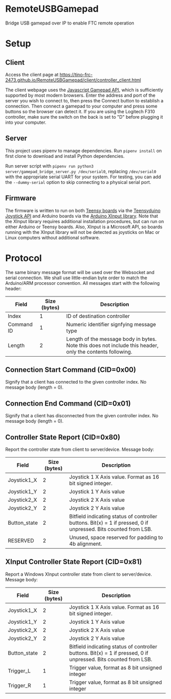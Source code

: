 # RemoteUSBGamepad
Bridge USB gamepad over IP to enable FTC remote operation

# Setup
## Client
Access the client page at https://tino-frc-2473.github.io/RemoteUSBGamepad/client/controller_client.html

The client webpage uses the [Javascript Gamepad API](https://developer.mozilla.org/en-US/docs/Web/API/Gamepad_API), which is sufficiently supported by most modern browsers. Enter the address and port of the server you wish to connect to, then press the Connect button to establish a connection. Then connect a gamepad to your computer and press some buttons so the browser can detect it. If you are using the Logitech F310 controller, make sure the switch on the back is set to "D" before plugging it into your computer.

## Server
This project uses pipenv to manage dependencies. Run `pipenv install` on first clone to download and install Python dependencies.

Run server script with `pipenv run python3 server/gamepad_bridge_server.py /dev/serial0`, replacing `/dev/serial0` with the appropriate serial UART for your system. For testing, you can add the `--dummy-serial` option to skip connecting to a physical serial port.

## Firmware
The firmware is written to run on both [Teensy boards](https://www.pjrc.com/teensy/) via the [Teensyduino Joystick API](https://www.pjrc.com/teensy/td_joystick.html) and Arduino boards via the [Arduino XInput library](https://github.com/dmadison/ArduinoXInput). Note that the XInput library requires additional installation procedures, but can run on either Arduino or Teensy boards. Also, XInput is a Microsoft API, so boards running with the XInput library will not be detected as joysticks on Mac or Linux computers without additional software.

# Protocol
The same binary message format will be used over the Websocket and serial connection. We shall use little-endian byte order to match the Arduino/ARM processor convention. All messages start with the following header:

Field | Size (bytes) | Description 
------------ | ------------- | -------------
Index | 1 | ID of destination controller
Command ID | 1 | Numeric identifier signfying message type
Length | 2 | Length of the message body in bytes. Note this does not include this header, only the contents following.

## Connection Start Command (CID=0x00)
Signify that a client has connected to the given controller index. No message body (length = 0).

## Connection End Command (CID=0x01)
Signify that a client has disconnected from the given controller index. No message body (length = 0).

## Controller State Report (CID=0x80)
Report the controller state from client to server/device. Message body:

Field | Size (bytes) | Description 
------------ | ------------- | -------------
Joystick1_X | 2 | Joystick 1 X Axis value. Format as 16 bit signed integer.
Joystick1_Y | 2 | Joystick 1 Y Axis value
Joystick2_X | 2 | Joystick 2 X Axis value
Joystick2_Y | 2 | Joystick 2 Y Axis value
Button_state | 2 | Bitfield indicating status of controller buttons. Bit(x) = 1 if pressed, 0 if unpressed. Bits counted from LSB.
RESERVED | 2 | Unused, space reserved for padding to 4b alignment.

## XInput Controller State Report (CID=0x81)
Report a Windows XInput controller state from client to server/device. Message body:

Field | Size (bytes) | Description 
------------ | ------------- | -------------
Joystick1_X | 2 | Joystick 1 X Axis value. Format as 16 bit signed integer.
Joystick1_Y | 2 | Joystick 1 Y Axis value
Joystick2_X | 2 | Joystick 2 X Axis value
Joystick2_Y | 2 | Joystick 2 Y Axis value
Button_state | 2 | Bitfield indicating status of controller buttons. Bit(x) = 1 if pressed, 0 if unpressed. Bits counted from LSB.
Trigger_L | 1 | Trigger value, format as 8 bit unsigned integer
Trigger_R | 1 | Trigger value, format as 8 bit unsigned integer
